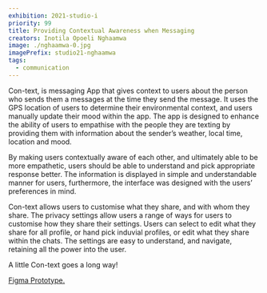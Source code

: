 ```yaml
---
exhibition: 2021-studio-i
priority: 99
title: Providing Contextual Awareness when Messaging
creators: Inotila Opoeli Nghaamwa
image: ./nghaamwa-0.jpg
imagePrefix: studio21-nghaamwa
tags:
  - communication
---
```


Con-text, is messaging App that gives context to users about the person who sends them a messages at the time they send the message. It uses the GPS location of users to determine their environmental context, and users manually update their mood within the app. The app is designed to enhance the ability of users to empathise with the people they are texting by providing them with information about the sender’s weather, local time, location and mood.

By making users contextually aware of each other, and ultimately able to be more empathetic, users should be able to understand and pick appropriate response better. The information is displayed in simple and understandable manner for users, furthermore, the interface was designed with the users’ preferences in mind.

Con-text allows users to customise what they share, and with whom they share. The privacy settings allow users a range of ways for users to customise how they share their settings. Users can select to edit what they share for all profile, or hand pick induvial profiles, or edit what they share within the chats. The settings are easy to understand, and navigate, retaining all the power into the user.

A little Con-text goes a long way!

[Figma Prototype.](https://www.figma.com/proto/bvbHMTGQum6vi1fG7YxgMP/final-product)

